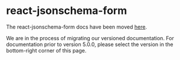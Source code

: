 # react-jsonschema-form

The react-jsonschema-form docs have been moved [here](https://rjsf-team.github.io/react-jsonschema-form/docs).

We are in the process of migrating our versioned documentation. For documentation prior to version 5.0.0, please select the version in the bottom-right corner of this page.
